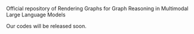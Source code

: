 Official repository of Rendering Graphs for Graph Reasoning in Multimodal Large Language Models

Our codes will be released soon.
